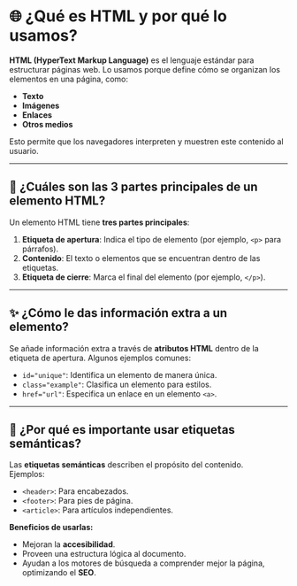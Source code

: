 # 🌐 ¿Qué es HTML y por qué lo usamos?

**HTML (HyperText Markup Language)** es el lenguaje estándar para estructurar páginas web.
Lo usamos porque define cómo se organizan los elementos en una página, como:

- **Texto**
- **Imágenes**
- **Enlaces**
- **Otros medios**

Esto permite que los navegadores interpreten y muestren este contenido al usuario.

---

## 🧩 ¿Cuáles son las 3 partes principales de un elemento HTML?

Un elemento HTML tiene **tres partes principales**:
1. **Etiqueta de apertura**: Indica el tipo de elemento (por ejemplo, `<p>` para párrafos).
2. **Contenido**: El texto o elementos que se encuentran dentro de las etiquetas.
3. **Etiqueta de cierre**: Marca el final del elemento (por ejemplo, `</p>`).

---

## ✨ ¿Cómo le das información extra a un elemento?

Se añade información extra a través de **atributos HTML** dentro de la etiqueta de apertura.
Algunos ejemplos comunes:
- `id="unique"`: Identifica un elemento de manera única.
- `class="example"`: Clasifica un elemento para estilos.
- `href="url"`: Especifica un enlace en un elemento `<a>`.

---

## 🔑 ¿Por qué es importante usar etiquetas semánticas?

Las **etiquetas semánticas** describen el propósito del contenido.  
Ejemplos:
- `<header>`: Para encabezados.
- `<footer>`: Para pies de página.
- `<article>`: Para artículos independientes.

**Beneficios de usarlas:**
- Mejoran la **accesibilidad**.
- Proveen una estructura lógica al documento.
- Ayudan a los motores de búsqueda a comprender mejor la página, optimizando el **SEO**.